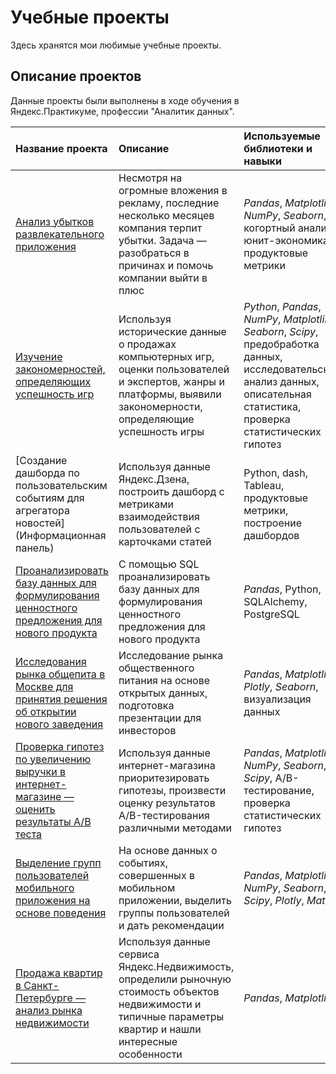 # Учебные проекты

Здесь хранятся мои любимые учебные проекты.

## Описание проектов

Данные проекты были выполнены в ходе обучения в Яндекс.Практикуме, профессии "Аналитик данных".

| Название проекта | Описание | Используемые библиотеки и навыки | Направление деятельности | Сферы деятельности |
| :---------------------- | :---------------------- | :---------------------- | :---------------------- | :---------------------- 
| [Анализ убытков развлекательного приложения](Entertainment_App) | Несмотря на огромные вложения в рекламу, последние несколько месяцев компания терпит убытки. Задача — разобраться в причинах и помочь компании выйти в плюс | *Pandas*, *Matplotlib*, *NumPy*, *Seaborn*, когортный анализ, юнит-экономика, продуктовые метрики| Маркетинг- аналитик, Продуктовый аналитик | Интернет-сервисы, Стартапы |
| [Изучение закономерностей, определяющих успешность игр](Game_Store) | Используя исторические данные о продажах компьютерных игр, оценки пользователей и экспертов, жанры и платформы, выявили закономерности, определяющие успешность игры | *Python*, *Pandas*, *NumPy*, *Matplotlib*, *Seaborn*, *Scipy*, предобработка данных, исследовательский анализ данных, описательная статистика, проверка статистических гипотез |  Маркетинг-аналитик, Продуктовый аналитик | Gamedev, Интернет-магазины | 
| [Создание дашборда по пользовательским событиям для агрегатора новостей](Информационная панель) | Используя данные Яндекс.Дзена, построить дашборд с метриками взаимодействия пользователей с карточками статей | Python, dash, Tableau, продуктовые метрики, построение дашбордов | Маркетинг-аналитик, Data Analyst, Аналитик (универсал), BI-аналитик | Интернет-сервисы, Площадки объявлений |
| [Проанализировать базу данных для формулирования ценностного предложения для нового продукта](SQL) | С помощью  SQL проанализировать базу данных для формулирования ценностного предложения для нового продукта | *Pandas*, Python, SQLAlchemy, PostgreSQL | Data Analyst, Аналитик (универсал) | Стартапы, Бизнес |
| [Исследования рынка общепита в Москве для принятия решения об открытии нового заведения](Msk_Food_Service) | Исследование рынка общественного питания на основе открытых данных, подготовка презентации для инвесторов | *Pandas*, *Matplotlib*, *Plotly*, *Seaborn*, визуализация данных | Data Analyst, Маркетинг-аналитик, Аналитик (универсал) | Стартапы, Бизнес, Оффлайн | 
| [Проверка гипотез по увеличению выручки в интернет-магазине — оценить результаты A/B теста](Online_Store_Revenue) | Используя данные интернет-магазина приоритезировать гипотезы, произвести оценку результатов A/B-тестирования различными методами | *Pandas*, *Matplotlib*, *NumPy*, *Seaborn*, *Scipy*, A/B-тестирование, проверка статистических гипотез | Маркетинг-аналитик | Интернет-магазины | 
| [Выделение групп пользователей мобильного приложения на основе поведения](Mobile_App_User_Groups) | На основе данных о событиях, совершенных в мобильном приложении, выделить группы пользователей и дать рекомендации| *Pandas*, *Matplotlib*, *NumPy*, *Seaborn*, *Scipy*, *Plotly*, *Math*  | Data Analyst, Аналитик (универсал) | Мобильные приложения, Интернет-магазины |
| [Продажа квартир в Санкт-Петербурге — анализ рынка недвижимости](SPB_Realty) | Используя данные сервиса Яндекс.Недвижимость, определили рыночную стоимость объектов недвижимости и типичные параметры квартир и нашли интересные особенности| *Pandas*, *Matplotlib* | Маркетинг-аналитик, Fraud-аналитик, Data Analyst | Интернет-сервисы, Площадки объявлений | 




